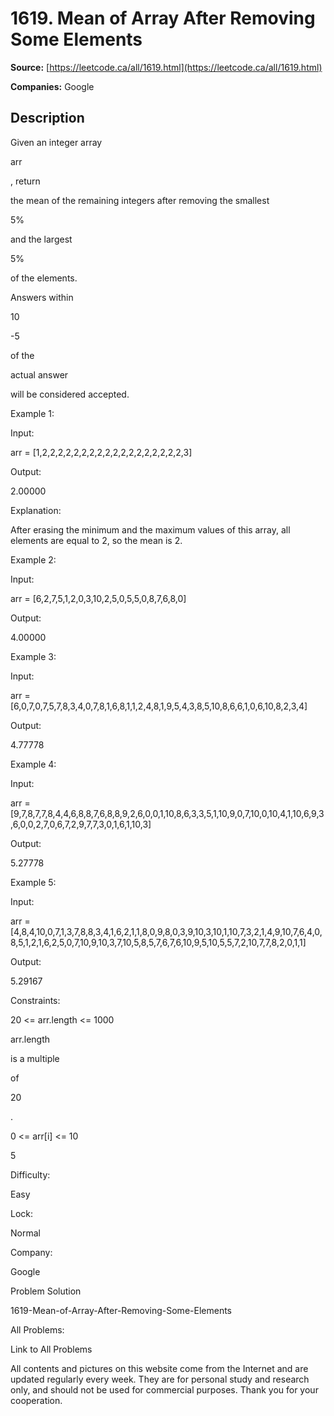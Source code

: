 # 1619. Mean of Array After Removing Some Elements

**Source:** [https://leetcode.ca/all/1619.html](https://leetcode.ca/all/1619.html)

**Companies:** Google

## Description

Given an integer array

arr

, return

the mean of the remaining
            integers after removing the smallest

5%

and the largest

5%

of
            the elements.

Answers within

10

-5

of the

actual answer

will be considered accepted.

Example 1:

Input:

arr = [1,2,2,2,2,2,2,2,2,2,2,2,2,2,2,2,2,2,2,3]

Output:

2.00000

Explanation:

After erasing the minimum and the maximum values of this array, all elements are equal to 2, so the mean is 2.

Example 2:

Input:

arr = [6,2,7,5,1,2,0,3,10,2,5,0,5,5,0,8,7,6,8,0]

Output:

4.00000

Example 3:

Input:

arr = [6,0,7,0,7,5,7,8,3,4,0,7,8,1,6,8,1,1,2,4,8,1,9,5,4,3,8,5,10,8,6,6,1,0,6,10,8,2,3,4]

Output:

4.77778

Example 4:

Input:

arr = [9,7,8,7,7,8,4,4,6,8,8,7,6,8,8,9,2,6,0,0,1,10,8,6,3,3,5,1,10,9,0,7,10,0,10,4,1,10,6,9,3,6,0,0,2,7,0,6,7,2,9,7,7,3,0,1,6,1,10,3]

Output:

5.27778

Example 5:

Input:

arr = [4,8,4,10,0,7,1,3,7,8,8,3,4,1,6,2,1,1,8,0,9,8,0,3,9,10,3,10,1,10,7,3,2,1,4,9,10,7,6,4,0,8,5,1,2,1,6,2,5,0,7,10,9,10,3,7,10,5,8,5,7,6,7,6,10,9,5,10,5,5,7,2,10,7,7,8,2,0,1,1]

Output:

5.29167

Constraints:

20 <= arr.length <= 1000

arr.length

is a multiple

of

20

.

0 <= arr[i] <= 10

5

Difficulty:

Easy

Lock:

Normal

Company:

Google

Problem Solution

1619-Mean-of-Array-After-Removing-Some-Elements

All Problems:

Link to All Problems

All contents and pictures on this website come from the Internet and are updated regularly every week. They are for personal study and research only, and should not be used for commercial purposes. Thank you for your cooperation.

